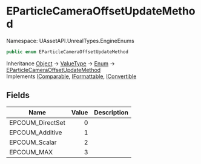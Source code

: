 # EParticleCameraOffsetUpdateMethod

Namespace: UAssetAPI.UnrealTypes.EngineEnums

```csharp
public enum EParticleCameraOffsetUpdateMethod
```

Inheritance [Object](https://docs.microsoft.com/en-us/dotnet/api/system.object) → [ValueType](https://docs.microsoft.com/en-us/dotnet/api/system.valuetype) → [Enum](https://docs.microsoft.com/en-us/dotnet/api/system.enum) → [EParticleCameraOffsetUpdateMethod](./uassetapi.unrealtypes.engineenums.eparticlecameraoffsetupdatemethod.md)<br>
Implements [IComparable](https://docs.microsoft.com/en-us/dotnet/api/system.icomparable), [IFormattable](https://docs.microsoft.com/en-us/dotnet/api/system.iformattable), [IConvertible](https://docs.microsoft.com/en-us/dotnet/api/system.iconvertible)

## Fields

| Name | Value | Description |
| --- | --: | --- |
| EPCOUM_DirectSet | 0 |  |
| EPCOUM_Additive | 1 |  |
| EPCOUM_Scalar | 2 |  |
| EPCOUM_MAX | 3 |  |
